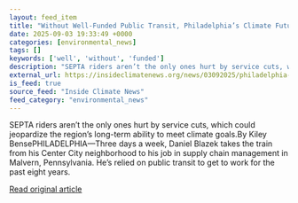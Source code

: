 ```yaml
---
layout: feed_item
title: "Without Well-Funded Public Transit, Philadelphia’s Climate Future Looks Bleak"
date: 2025-09-03 19:33:49 +0000
categories: [environmental_news]
tags: []
keywords: ['well', 'without', 'funded']
description: "SEPTA riders aren’t the only ones hurt by service cuts, which could jeopardize the region’s long-term ability to meet climate goals"
external_url: https://insideclimatenews.org/news/03092025/philadelphia-climate-future-public-transit-cuts/
is_feed: true
source_feed: "Inside Climate News"
feed_category: "environmental_news"
---
```


SEPTA riders aren’t the only ones hurt by service cuts, which could jeopardize the region’s long-term ability to meet climate goals.By Kiley BensePHILADELPHIA—Three days a week, Daniel Blazek takes the train from his Center City neighborhood to his job in supply chain management in Malvern, Pennsylvania. He’s relied on public transit to get to work for the past eight years.&nbsp;

[Read original article](https://insideclimatenews.org/news/03092025/philadelphia-climate-future-public-transit-cuts/)
